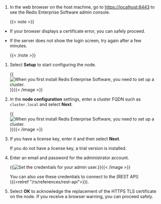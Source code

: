 1. In the web browser on the host machine, go to [https://localhost:8443](https://localhost:8443) to see
the Redis Enterprise Software admin console.

    {{< note >}}
- If your browser displays a certificate error, you can safely proceed.
- If the server does not show the login screen, try again after a few minutes.

    {{< /note >}}

1. Select **Setup** to start configuring the node.

    {{<image filename="images/rs/rs-setup-new-cluster.png" alt="When you first install Redis Enterprise Software, you need to set up a cluster." >}}{{< /image >}}

1. In the **node configuration** settings, enter a cluster FQDN such as `cluster.local` and select 
**Next**.

    {{<image filename="images/rs/rs-setup-node-config.png" alt="When you first install Redis Enterprise Software, you need to set up a cluster." >}}{{< /image >}}

1. If you have a license key, enter it and then select **Next**.

    If you do not have a license key, a trial version is installed.

1. Enter an email and password for the administrator account.

    {{<image filename="images/rs/rs-setup-set-admin-creds.png" alt="Set the credentials for your admin user." >}}{{< /image >}}

    You can also use these credentials to connect to the [REST API]({{<relref "/rs/references/rest-api">}}).

1. Select **OK** to acknowledge the replacement of the HTTPS TLS certificate on the node.  If you receive a browser warning, you can proceed safely.
